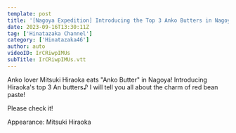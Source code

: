 ```yaml
---
template: post
title: '[Nagoya Expedition] Introducing the Top 3 Anko Butters in Nagoya That were Researched by Mitsuki Hiraoka, Who Loves Red Bean Paste'
date: 2023-09-16T13:30:11Z
tag: ['Hinatazaka Channel']
category: ['Hinatazaka46']
author: auto 
videoID: IrCRiwpIMUs
subTitle: IrCRiwpIMUs.vtt
---
```

Anko lover Mitsuki Hiraoka eats "Anko Butter" in Nagoya! Introducing Hiraoka's top 3 An butters♪ I will tell you all about the charm of red bean paste!

Please check it!

Appearance: Mitsuki Hiraoka 
